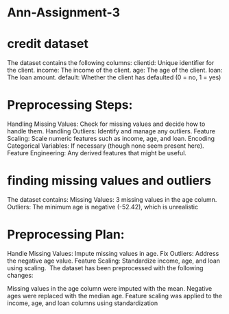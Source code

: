 # Ann-Assignment-3

#  credit dataset
The dataset contains the following columns:
clientid: Unique identifier for the client.
income: The income of the client.
age: The age of the client.
loan: The loan amount.
default: Whether the client has defaulted (0 = no, 1 = yes) 

# Preprocessing Steps:
Handling Missing Values: Check for missing values and decide how to handle them.
Handling Outliers: Identify and manage any outliers.
Feature Scaling: Scale numeric features such as income, age, and loan.
Encoding Categorical Variables: If necessary (though none seem present here).
Feature Engineering: Any derived features that might be useful.

# finding missing values and outliers
The dataset contains:
Missing Values: 3 missing values in the age column.
Outliers:
The minimum age is negative (-52.42), which is unrealistic  

# Preprocessing Plan:
Handle Missing Values: Impute missing values in age.
Fix Outliers: Address the negative age value.
Feature Scaling: Standardize income, age, and loan using scaling.
​
The dataset has been preprocessed with the following changes:

Missing values in the age column were imputed with the mean.
Negative ages were replaced with the median age.
Feature scaling was applied to the income, age, and loan columns using standardization

